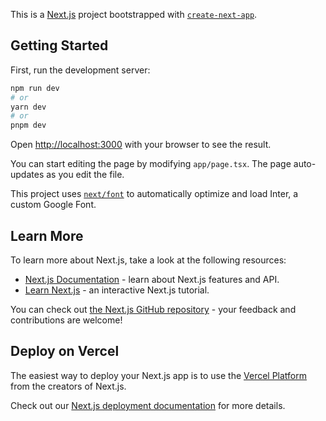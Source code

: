 This is a [Next.js](https://nextjs.org/) project bootstrapped with [`create-next-app`](https://github.com/vercel/next.js/tree/canary/packages/create-next-app).

## Getting Started

First, run the development server:

```bash
npm run dev
# or
yarn dev
# or
pnpm dev
```

Open [http://localhost:3000](http://localhost:3000) with your browser to see the result.

You can start editing the page by modifying `app/page.tsx`. The page auto-updates as you edit the file.

This project uses [`next/font`](https://nextjs.org/docs/basic-features/font-optimization) to automatically optimize and load Inter, a custom Google Font.

## Learn More

To learn more about Next.js, take a look at the following resources:

- [Next.js Documentation](https://nextjs.org/docs) - learn about Next.js features and API.
- [Learn Next.js](https://nextjs.org/learn) - an interactive Next.js tutorial.

You can check out [the Next.js GitHub repository](https://github.com/vercel/next.js/) - your feedback and contributions are welcome!

## Deploy on Vercel

The easiest way to deploy your Next.js app is to use the [Vercel Platform](https://vercel.com/new?utm_medium=default-template&filter=next.js&utm_source=create-next-app&utm_campaign=create-next-app-readme) from the creators of Next.js.

Check out our [Next.js deployment documentation](https://nextjs.org/docs/deployment) for more details.

<!-- {
  "files.autoSave": "afterDelay",
  "workbench.startupEditor": "none",
  "editor.formatOnSave": true,
  "[html]": {
    "editor.defaultFormatter": "esbenp.prettier-vscode"
  },
  "[javascript]": {
    "editor.defaultFormatter": "esbenp.prettier-vscode"
  },
  "liveServer.settings.donotShowInfoMsg": true,
  "editor.formatOnPaste": true,
  "editor.formatOnType": true,
  "[css]": {
    "editor.defaultFormatter": "esbenp.prettier-vscode"
  },
  "files.autoSaveDelay": 700,
  "[javascriptreact]": {
    "editor.defaultFormatter": "esbenp.prettier-vscode"
  },
  
  "[json]": {
    "editor.defaultFormatter": "esbenp.prettier-vscode"
  },
  "explorer.confirmDragAndDrop": false,
  "explorer.confirmDelete": false,
  "security.workspace.trust.untrustedFiles": "open",
  "git.openRepositoryInParentFolders": "never",
  "terminal.integrated.defaultProfile.windows": "Git Bash",
  "javascript.updateImportsOnFileMove.enabled": "always",
  "[scss]": {
    "editor.defaultFormatter": "esbenp.prettier-vscode"
  },
  "php.validate.executablePath": "D:/www/htdocs",
  "github.copilot.enable": {
    "*": true,
    "plaintext": false,
    "markdown": false,
    "scminput": false,
    "javascriptreact": true
  },
  "window.zoomLevel": 1,
  "editor.inlineSuggest.enabled": true,
  "[typescript]": {
    "editor.defaultFormatter": "esbenp.prettier-vscode"
  },
  "[typescriptreact]": {
    "editor.defaultFormatter": "dbaeumer.vscode-eslint"
  },
  "prettier.tabWidth": 1
}  -->
